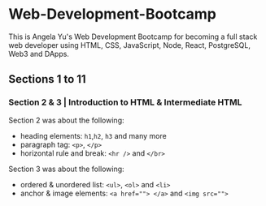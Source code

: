 # Web-Development-Bootcamp
This is Angela Yu's Web Development Bootcamp for becoming a full stack web developer using HTML, CSS, JavaScript, Node, React, PostgreSQL, Web3 and DApps. 

## Sections 1 to 11

### Section 2 & 3 | Introduction to HTML & Intermediate HTML
Section 2 was about the following:
- heading elements: ```h1```,```h2```, ```h3``` and many more
- paragraph tag: ```<p>```, ```</p>```
- horizontal rule and break: ```<hr />``` and ```</br>```

Section 3 was about the following:
- ordered & unordered list: ```<ul>```, ```<ol>``` and ```<li>```
- anchor & image elements: ```<a href=""> </a>``` and ```<img src="">```
